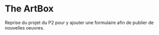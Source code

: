 # The ArtBox

Reprise du projet du P2 pour y ajouter une formulaire afin de publier de nouvelles oeuvres.
